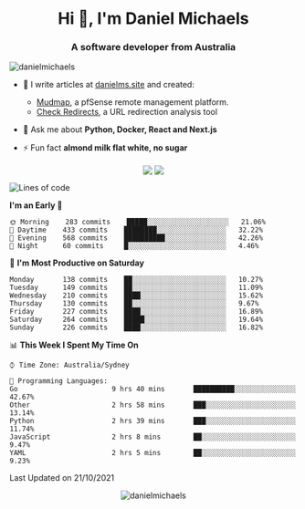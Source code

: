 <h1 align="center">Hi 👋, I'm Daniel Michaels</h1>
<h3 align="center">A software developer from Australia</h3>
<p align="left"> <img src="https://komarev.com/ghpvc/?username=danielmichaels" alt="danielmichaels" /> </p>

- 📝 I write articles at [danielms.site](https://danielms.site?ref=danielmichaels-github) and created:
    - [Mudmap](https://mudmap.io?ref=danielmichaels-github), a pfSense remote management platform.
    - [Check Redirects](https://www.check-redirects.com?ref=danielmichaels-github), a URL redirection analysis tool
- 💬 Ask me about **Python, Docker, React and Next.js**

- ⚡ Fun fact **almond milk flat white, no sugar**

<p align="center">
<a href="https://twitter.com/dansult" target="_blank"><img align="center" src="https://img.shields.io/badge/twitter-%231DA1F2.svg?&style=for-the-badge&logo=twitter&logoColor=white"></a>
<a href="https://linkedin.com/in/daniel-michaels" target="_blank"><img align="center" src="https://img.shields.io/badge/linkedin-%230077B5.svg?&style=for-the-badge&logo=linkedin&logoColor=white"></a>
</p>

<!--START_SECTION:waka-->
![Lines of code](https://img.shields.io/badge/From%20Hello%20World%20I%27ve%20Written-377889%20lines%20of%20code-blue)

**I'm an Early 🐤** 

```text
🌞 Morning    283 commits    █████░░░░░░░░░░░░░░░░░░░░   21.06% 
🌆 Daytime    433 commits    ████████░░░░░░░░░░░░░░░░░   32.22% 
🌃 Evening    568 commits    ██████████░░░░░░░░░░░░░░░   42.26% 
🌙 Night      60 commits     █░░░░░░░░░░░░░░░░░░░░░░░░   4.46%

```
📅 **I'm Most Productive on Saturday** 

```text
Monday       138 commits    ██░░░░░░░░░░░░░░░░░░░░░░░   10.27% 
Tuesday      149 commits    ██░░░░░░░░░░░░░░░░░░░░░░░   11.09% 
Wednesday    210 commits    ████░░░░░░░░░░░░░░░░░░░░░   15.62% 
Thursday     130 commits    ██░░░░░░░░░░░░░░░░░░░░░░░   9.67% 
Friday       227 commits    ████░░░░░░░░░░░░░░░░░░░░░   16.89% 
Saturday     264 commits    █████░░░░░░░░░░░░░░░░░░░░   19.64% 
Sunday       226 commits    ████░░░░░░░░░░░░░░░░░░░░░   16.82%

```


📊 **This Week I Spent My Time On** 

```text
⌚︎ Time Zone: Australia/Sydney

💬 Programming Languages: 
Go                       9 hrs 40 mins       ██████████░░░░░░░░░░░░░░░   42.67% 
Other                    2 hrs 58 mins       ███░░░░░░░░░░░░░░░░░░░░░░   13.14% 
Python                   2 hrs 39 mins       ███░░░░░░░░░░░░░░░░░░░░░░   11.74% 
JavaScript               2 hrs 8 mins        ██░░░░░░░░░░░░░░░░░░░░░░░   9.47% 
YAML                     2 hrs 5 mins        ██░░░░░░░░░░░░░░░░░░░░░░░   9.23%

```


 Last Updated on 21/10/2021
<!--END_SECTION:waka-->

<p align="center"> <img src="https://github-readme-stats.vercel.app/api?username=danielmichaels&show_icons=true" alt="danielmichaels" /> </p>

